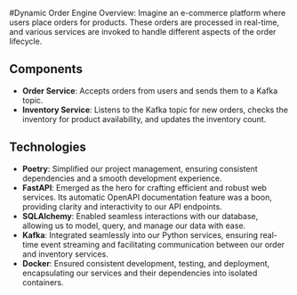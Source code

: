 #Dynamic Order Engine
Overview:
Imagine an e-commerce platform where users place orders for products. These orders are processed in real-time, and various services are invoked to handle different aspects of the order lifecycle.


## Components

* **Order Service**: Accepts orders from users and sends them to a Kafka topic.
* **Inventory Service**: Listens to the Kafka topic for new orders, checks the inventory for product availability, and updates the inventory count.

## Technologies
* **Poetry**: Simplified our project management, ensuring consistent dependencies and a smooth development experience.
* **FastAPI**: Emerged as the hero for crafting efficient and robust web services. Its automatic OpenAPI documentation feature was a boon, providing clarity and interactivity to our API endpoints.
* **SQLAlchemy**: Enabled seamless interactions with our database, allowing us to model, query, and manage our data with ease.
* **Kafka**: Integrated seamlessly into our Python services, ensuring real-time event streaming and facilitating communication between our order and inventory services.
* **Docker**: Ensured consistent development, testing, and deployment, encapsulating our services and their dependencies into isolated containers.
